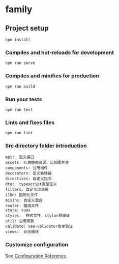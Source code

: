 # family

## Project setup
```
npm install
```

### Compiles and hot-reloads for development
```
npm run serve
```

### Compiles and minifies for production
```
npm run build
```

### Run your tests
```
npm run test
```

### Lints and fixes files
```
npm run lint
```

### Src directory folder introduction
```
api:  定义接口
assets: 存放静态资源，比如图片等
components: 公用组件
decorators: 定义装饰器
directives: 自定义指令
dto:  typescript类型定义
filters: 自定义过滤器
i18n: 国际化文件
mixins: 自定义混合
router: 路由文件
store: vuex
styles:  样式文件，stylus预编译
util: 公用函数
validate: vee-validator表单验证
views:  业务模块

```

### Customize configuration
See [Configuration Reference](https://cli.vuejs.org/config/).
